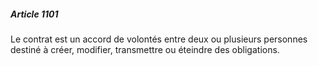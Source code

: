 ##### Article 1101

Le contrat est un accord de volontés entre deux ou plusieurs personnes destiné à créer, modifier, transmettre ou éteindre des obligations.

